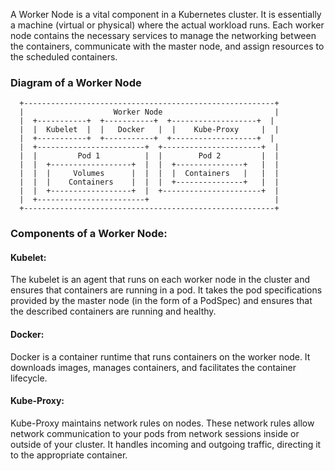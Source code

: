 A Worker Node is a vital component in a Kubernetes cluster. It is essentially a machine (virtual or physical) where the actual workload runs. Each worker node contains the necessary services to manage the networking between the containers, communicate with the master node, and assign resources to the scheduled containers.

### Diagram of a Worker Node 

```
  +--------------------------------------------------------+
  |                    Worker Node                         |
  |  +-----------+  +-----------+  +-------------------+  |
  |  |  Kubelet  |  |   Docker   |  |    Kube-Proxy     |  |
  |  +-----------+  +-----------+  +-------------------+  |
  |  +------------------------+  +----------------------+  |
  |  |         Pod 1          |  |        Pod 2         |  |
  |  |  +------------------+  |  |  +---------------+   |  |
  |  |  |     Volumes      |  |  |  |  Containers   |   |  |
  |  |  |    Containers    |  |  |  +---------------+   |  |
  |  |  +------------------+  |  +----------------------+  |
  |  +------------------------+                            |
  +--------------------------------------------------------+
```

### Components of a Worker Node:

#### Kubelet:
The kubelet is an agent that runs on each worker node in the cluster and ensures that containers are running in a pod.
It takes the pod specifications provided by the master node (in the form of a PodSpec) and ensures that the described containers are running and healthy.

#### Docker:
Docker is a container runtime that runs containers on the worker node.
It downloads images, manages containers, and facilitates the container lifecycle.

#### Kube-Proxy:
Kube-Proxy maintains network rules on nodes. These network rules allow network communication to your pods from network sessions inside or outside of your cluster.
It handles incoming and outgoing traffic, directing it to the appropriate container.


